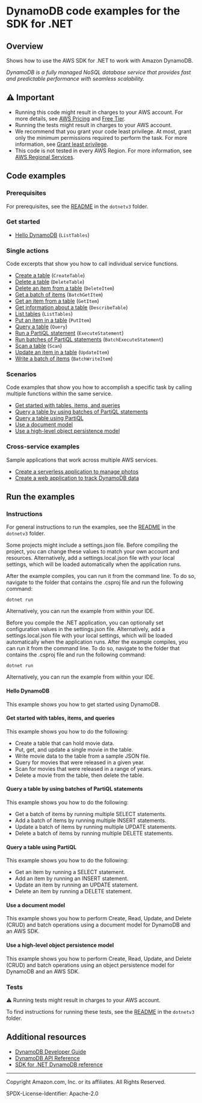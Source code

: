 <!--Generated by WRITEME on 2023-10-26 15:45:18.738484 (UTC)-->
# DynamoDB code examples for the SDK for .NET

## Overview

Shows how to use the AWS SDK for .NET to work with Amazon DynamoDB.

<!--custom.overview.start-->
<!--custom.overview.end-->

*DynamoDB is a fully managed NoSQL database service that provides fast and predictable performance with seamless scalability.*

## ⚠ Important

* Running this code might result in charges to your AWS account. For more details, see [AWS Pricing](https://aws.amazon.com/pricing/?aws-products-pricing.sort-by=item.additionalFields.productNameLowercase&aws-products-pricing.sort-order=asc&awsf.Free%20Tier%20Type=*all&awsf.tech-category=*all) and [Free Tier](https://aws.amazon.com/free/?all-free-tier.sort-by=item.additionalFields.SortRank&all-free-tier.sort-order=asc&awsf.Free%20Tier%20Types=*all&awsf.Free%20Tier%20Categories=*all).
* Running the tests might result in charges to your AWS account.
* We recommend that you grant your code least privilege. At most, grant only the minimum permissions required to perform the task. For more information, see [Grant least privilege](https://docs.aws.amazon.com/IAM/latest/UserGuide/best-practices.html#grant-least-privilege).
* This code is not tested in every AWS Region. For more information, see [AWS Regional Services](https://aws.amazon.com/about-aws/global-infrastructure/regional-product-services).

<!--custom.important.start-->
<!--custom.important.end-->

## Code examples

### Prerequisites

For prerequisites, see the [README](../README.md#Prerequisites) in the `dotnetv3` folder.


<!--custom.prerequisites.start-->
<!--custom.prerequisites.end-->


### Get started

* [Hello DynamoDB](scenarios/DynamoDB_Basics/DynamoDB_Actions/HelloDynamoDB.cs#L4) (`ListTables`)

### Single actions

Code excerpts that show you how to call individual service functions.

* [Create a table](scenarios/DynamoDB_Basics/DynamoDB_Actions/DynamoDbMethods.cs#L14) (`CreateTable`)
* [Delete a table](scenarios/DynamoDB_Basics/DynamoDB_Actions/DynamoDbMethods.cs#L389) (`DeleteTable`)
* [Delete an item from a table](scenarios/DynamoDB_Basics/DynamoDB_Actions/DynamoDbMethods.cs#L262) (`DeleteItem`)
* [Get a batch of items](low-level-api/LowLevelBatchGet/LowLevelBatchGet.cs#L4) (`BatchGetItem`)
* [Get an item from a table](scenarios/DynamoDB_Basics/DynamoDB_Actions/DynamoDbMethods.cs#L171) (`GetItem`)
* [Get information about a table](low-level-api/LowLevelTableExample/LowLevelTableExample.cs#L126) (`DescribeTable`)
* [List tables](low-level-api/LowLevelTableExample/LowLevelTableExample.cs#L102) (`ListTables`)
* [Put an item in a table](scenarios/DynamoDB_Basics/DynamoDB_Actions/DynamoDbMethods.cs#L89) (`PutItem`)
* [Query a table](scenarios/DynamoDB_Basics/DynamoDB_Actions/DynamoDbMethods.cs#L297) (`Query`)
* [Run a PartiQL statement](scenarios/PartiQL_Basics_Scenario/PartiQL_Basics_Scenario/PartiQLMethods.cs#L163) (`ExecuteStatement`)
* [Run batches of PartiQL statements](scenarios/PartiQL_Batch_Scenario/PartiQL_Batch_Scenario/PartiQLBatchMethods.cs#L10) (`BatchExecuteStatement`)
* [Scan a table](scenarios/DynamoDB_Basics/DynamoDB_Actions/DynamoDbMethods.cs#L350) (`Scan`)
* [Update an item in a table](scenarios/DynamoDB_Basics/DynamoDB_Actions/DynamoDbMethods.cs#L119) (`UpdateItem`)
* [Write a batch of items](scenarios/DynamoDB_Basics/DynamoDB_Actions/DynamoDbMethods.cs#L202) (`BatchWriteItem`)

### Scenarios

Code examples that show you how to accomplish a specific task by calling multiple
functions within the same service.

* [Get started with tables, items, and queries](scenarios/DynamoDB_Basics/DynamoDB_Basics_Scenario/DynamoDB_Basics.cs)
* [Query a table by using batches of PartiQL statements](scenarios/PartiQL_Batch_Scenario/PartiQL_Batch_Scenario/PartiQLBatchMethods.cs)
* [Query a table using PartiQL](scenarios/PartiQL_Basics_Scenario/PartiQL_Basics_Scenario/PartiQLMethods.cs)
* [Use a document model](mid-level-api/MidlevelItemCRUDExample/MidlevelItemCRUDExample/MidlevelItemCRUD.cs)
* [Use a high-level object persistence model](high-level-api/HighLevelItemCRUDExample/HighLevelItemCRUDExample/HighLevelItemCRUD.cs)

### Cross-service examples

Sample applications that work across multiple AWS services.

* [Create a serverless application to manage photos](../cross-service/PhotoAssetManager)
* [Create a web application to track DynamoDB data](../cross_service/DynamoDbItemTracker)

## Run the examples

### Instructions


For general instructions to run the examples, see the
[README](../README.md#building-and-running-the-code-examples) in the `dotnetv3` folder.

Some projects might include a settings.json file. Before compiling the project,
you can change these values to match your own account and resources. Alternatively,
add a settings.local.json file with your local settings, which will be loaded automatically
when the application runs.

After the example compiles, you can run it from the command line. To do so, navigate to
the folder that contains the .csproj file and run the following command:

```
dotnet run
```

Alternatively, you can run the example from within your IDE.

<!--custom.instructions.start-->
Before you compile the .NET application, you can optionally set configuration values
in the settings.json file. Alternatively, add a settings.local.json file with
your local settings, which will be loaded automatically when the application runs.
After the example compiles, you can run it from the command line. To do so, navigate to
the folder that contains the .csproj file and run the following command:
```
dotnet run
```
Alternatively, you can run the example from within your IDE.
<!--custom.instructions.end-->

#### Hello DynamoDB

This example shows you how to get started using DynamoDB.



#### Get started with tables, items, and queries

This example shows you how to do the following:

* Create a table that can hold movie data.
* Put, get, and update a single movie in the table.
* Write movie data to the table from a sample JSON file.
* Query for movies that were released in a given year.
* Scan for movies that were released in a range of years.
* Delete a movie from the table, then delete the table.

<!--custom.scenario_prereqs.dynamodb_Scenario_GettingStartedMovies.start-->
<!--custom.scenario_prereqs.dynamodb_Scenario_GettingStartedMovies.end-->


<!--custom.scenarios.dynamodb_Scenario_GettingStartedMovies.start-->
<!--custom.scenarios.dynamodb_Scenario_GettingStartedMovies.end-->

#### Query a table by using batches of PartiQL statements

This example shows you how to do the following:

* Get a batch of items by running multiple SELECT statements.
* Add a batch of items by running multiple INSERT statements.
* Update a batch of items by running multiple UPDATE statements.
* Delete a batch of items by running multiple DELETE statements.

<!--custom.scenario_prereqs.dynamodb_Scenario_PartiQLBatch.start-->
<!--custom.scenario_prereqs.dynamodb_Scenario_PartiQLBatch.end-->


<!--custom.scenarios.dynamodb_Scenario_PartiQLBatch.start-->
<!--custom.scenarios.dynamodb_Scenario_PartiQLBatch.end-->

#### Query a table using PartiQL

This example shows you how to do the following:

* Get an item by running a SELECT statement.
* Add an item by running an INSERT statement.
* Update an item by running an UPDATE statement.
* Delete an item by running a DELETE statement.

<!--custom.scenario_prereqs.dynamodb_Scenario_PartiQLSingle.start-->
<!--custom.scenario_prereqs.dynamodb_Scenario_PartiQLSingle.end-->


<!--custom.scenarios.dynamodb_Scenario_PartiQLSingle.start-->
<!--custom.scenarios.dynamodb_Scenario_PartiQLSingle.end-->

#### Use a document model

This example shows you how to perform Create, Read, Update, and Delete (CRUD) and batch operations using a document model for DynamoDB and an AWS SDK.


<!--custom.scenario_prereqs.dynamodb_MidLevelInterface.start-->
<!--custom.scenario_prereqs.dynamodb_MidLevelInterface.end-->


<!--custom.scenarios.dynamodb_MidLevelInterface.start-->
<!--custom.scenarios.dynamodb_MidLevelInterface.end-->

#### Use a high-level object persistence model

This example shows you how to perform Create, Read, Update, and Delete (CRUD) and batch operations using an object persistence model for DynamoDB and an AWS SDK.


<!--custom.scenario_prereqs.dynamodb_HighLevelInterface.start-->
<!--custom.scenario_prereqs.dynamodb_HighLevelInterface.end-->


<!--custom.scenarios.dynamodb_HighLevelInterface.start-->
<!--custom.scenarios.dynamodb_HighLevelInterface.end-->

### Tests

⚠ Running tests might result in charges to your AWS account.


To find instructions for running these tests, see the [README](../README.md#Tests)
in the `dotnetv3` folder.



<!--custom.tests.start-->
<!--custom.tests.end-->

## Additional resources

* [DynamoDB Developer Guide](https://docs.aws.amazon.com/amazondynamodb/latest/developerguide/Introduction.html)
* [DynamoDB API Reference](https://docs.aws.amazon.com/amazondynamodb/latest/APIReference/Welcome.html)
* [SDK for .NET DynamoDB reference](https://docs.aws.amazon.com/sdkfornet/v3/apidocs/items/DynamoDBv2/NDynamoDBv2.html)

<!--custom.resources.start-->
<!--custom.resources.end-->

---

Copyright Amazon.com, Inc. or its affiliates. All Rights Reserved.

SPDX-License-Identifier: Apache-2.0